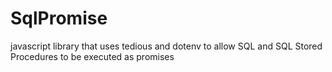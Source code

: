 # SqlPromise
javascript library that uses tedious and dotenv to allow SQL and SQL Stored Procedures to be executed as promises
